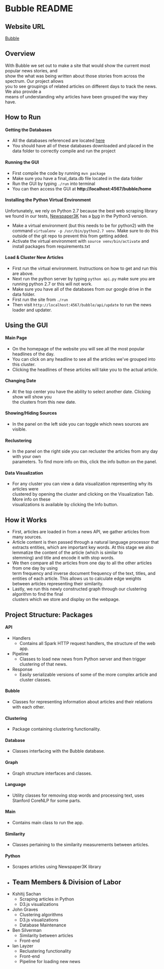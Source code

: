 
# Bubble README  
## Website URL
[Bubble](https://bubble-today.herokuapp.com/bubble/home)
## Overview  
With Bubble we set out to make a site that would show the current most popular news stories, and  
 show the what was being written about those stories from across the spectrum. Our project allows  
  you to see groupings of related articles on different days to track the news. We also provide a  
   means of understanding why articles have been grouped the way they have.   
## How to Run  
#### Getting the Databases
* All the databases referenced are located [here](https://drive.google.com/drive/folders/18EIoz_7WVWED-k-nqFDHW0W8ZyW_Smzv?usp=sharing)
* You should have all of these databases downloaded and placed in the data folder to correctly compile and run the project
#### Running the GUI  
* First compile the code by running `mvn package`
* Make sure you have a final_data.db file located in the data folder  
* Run the GUI by typing `./run` into terminal  
* You can then access the GUI at **http://localhost:4567/bubble/home**  
#### Installing the Python Virtual Environment  
Unfortunately, we rely on Python 2.7 because the best web scraping library we found in our tests, 
[Newspaper3K](https://newspaper.readthedocs.io/en/latest/index.html) has a 
[bug](https://github.com/codelucas/newspaper/issues/485) in the Python3 version.
* Make a virtual environment (but this needs to be for python2) with the command 
`virtualenv -p /usr/bin/python2.7 venv`. Make sure to do this outside of the git repo to 
prevent this from getting added.
* Activate the virtual environment with `source venv/bin/activate` and install packages from requirements.txt
#### Load & Cluster New Articles
* First run the virtual environment. Instructions on how to get and run this are above.
* Next run the python server by typing `python api.py` make sure you are running python 2.7 or this will not work.
* Make sure you have all of the databases from our google drive in the data folder.
* First run the site from `./run`
* Then visit `http://localhost:4567/bubble/api/update` to run the news loader and updater.
## Using the GUI  
#### Main Page  
* On the homepage of the website you will see all the most popular headlines of the day.  
* You can click on any headline to see all the articles we've grouped into this cluster.  
* Clicking the headlines of these articles will take you to the actual article.  
#### Changing Date  
* At the top center you have the ability to select another date. Clicking show will show you  
 the clusters from this new date.  
#### Showing/Hiding Sources  
* In the panel on the left side you can toggle which news sources are visible.  
#### Reclustering  
* In the panel on the right side you can recluster the articles from any day with your own  
 parameters. To find more info on this, click the info button on the panel.  
#### Data Visualization  
* For any cluster you can view a data visualization representing why its articles were  
 clustered by opening the cluster and clicking on the Visualization Tab. More info on these  
  visualizations is available by clicking the Info button.  
## How it Works  
* First, articles are loaded in from a news API, we gather articles from many sources.  
* Article content is then passed through a natural language processor that extracts entities, which are important key words. At this stage we also lemmatize the content of the article (which is similar to   
stemming) and title and encode it with stop words.  
 * We then compare all the articles from one day to all the other articles from one day by using  
  term frequency and inverse document frequency of the text, titles, and entities of each article. This allows us to calculate edge weights between articles representing their similarity.   
* Lastly, we run this newly constructed graph through our clustering algorithm to find the final  
 clusters which we store and display on the webpage.  
## Project Structure: Packages  
#### API  
* Handlers  
    * Contains all Spark HTTP request handlers, the structure of the web app.
* Pipeline  
    *  Classes to load new news from Python server and then trigger clustering
    of that news.
* Response  
  * Easily serializable versions of some of the more complex article and cluster
  classes.
#### Bubble  
*  Classes for representing information about articles and their relations with
each other.
#### Clustering  
*  Package containing clustering functionality.
#### Database  
*  Classes interfacing with the Bubble database.
#### Graph  
*  Graph structure interfaces and classes.
#### Language  
* Utility classes for removing stop words and processing text, uses Stanford CoreNLP
for some parts.
#### Main  
* Contains main class to run the app.
#### Similarity
* Classes pertaining to the similarity measurements between articles.
#### Python  
* Scrapes articles using Newspaper3K library
* ## Team Members & Division of Labor  
* Kshitij Sachan  
  * Scraping articles in Python  
  * D3.js visualizations
* John Graves  
  * Clustering algorithms
  * D3.js visualizations  
  * Database Maintenance
* Ben Silverman  
  * Similarity between articles  
  * Front-end
* Ian Layzer  
  * Reclustering functionality
  * Front-end
  * Pipeline for loading new news
